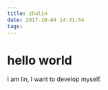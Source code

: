 ```yaml
---
title: zhulin
date: 2017-10-04 14:31:54
tags:
---
```

# hello world
I am lin, I want to develop myself.
